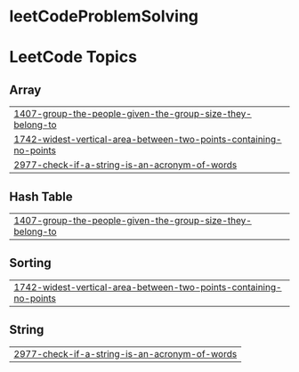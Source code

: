 # leetCodeProblemSolving


<!---LeetCode Topics Start-->
# LeetCode Topics
## Array
|  |
| ------- |
| [1407-group-the-people-given-the-group-size-they-belong-to](https://github.com/mbika/leetCodeProblemSolving/tree/master/1407-group-the-people-given-the-group-size-they-belong-to) |
| [1742-widest-vertical-area-between-two-points-containing-no-points](https://github.com/mbika/leetCodeProblemSolving/tree/master/1742-widest-vertical-area-between-two-points-containing-no-points) |
| [2977-check-if-a-string-is-an-acronym-of-words](https://github.com/mbika/leetCodeProblemSolving/tree/master/2977-check-if-a-string-is-an-acronym-of-words) |
## Hash Table
|  |
| ------- |
| [1407-group-the-people-given-the-group-size-they-belong-to](https://github.com/mbika/leetCodeProblemSolving/tree/master/1407-group-the-people-given-the-group-size-they-belong-to) |
## Sorting
|  |
| ------- |
| [1742-widest-vertical-area-between-two-points-containing-no-points](https://github.com/mbika/leetCodeProblemSolving/tree/master/1742-widest-vertical-area-between-two-points-containing-no-points) |
## String
|  |
| ------- |
| [2977-check-if-a-string-is-an-acronym-of-words](https://github.com/mbika/leetCodeProblemSolving/tree/master/2977-check-if-a-string-is-an-acronym-of-words) |
<!---LeetCode Topics End-->